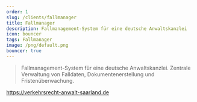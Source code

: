 ```yaml
---
order: 1
slug: /clients/fallmanager
title: Fallmanager
description: Fallmanagement-System für eine deutsche Anwaltskanzlei
icon: bouncer
tags: Fallmanager
image: /png/default.png
bouncer: true
---
```


> Fallmanagement-System für eine deutsche Anwaltskanzlei. Zentrale Verwaltung von Falldaten, Dokumentenerstellung und Fristenüberwachung.

https://verkehrsrecht-anwalt-saarland.de
